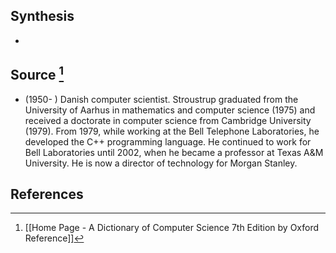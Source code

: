 ## Synthesis
- 
## Source [^1]
- (1950- ) Danish computer scientist. Stroustrup graduated from the University of Aarhus in mathematics and computer science (1975) and received a doctorate in computer science from Cambridge University (1979). From 1979, while working at the Bell Telephone Laboratories, he developed the C++ programming language. He continued to work for Bell Laboratories until 2002, when he became a professor at Texas A\&M University. He is now a director of technology for Morgan Stanley.
## References

[^1]: [[Home Page - A Dictionary of Computer Science 7th Edition by Oxford Reference]]